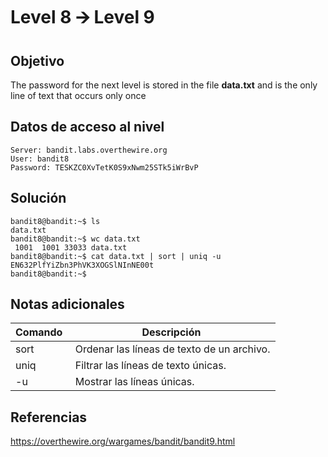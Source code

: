 # Level 8 🡪 Level 9
## Objetivo
The password for the next level is stored in the file **data.txt** and is the only line of text that occurs only once
## Datos de acceso al nivel
```
Server: bandit.labs.overthewire.org
User: bandit8
Password: TESKZC0XvTetK0S9xNwm25STk5iWrBvP
```
## Solución
```
bandit8@bandit:~$ ls
data.txt
bandit8@bandit:~$ wc data.txt
 1001  1001 33033 data.txt
bandit8@bandit:~$ cat data.txt | sort | uniq -u
EN632PlfYiZbn3PhVK3XOGSlNInNE00t
bandit8@bandit:~$
```
## Notas adicionales
| Comando | Descripción |
|------------------|----------------|
| sort | Ordenar las líneas de texto de un archivo. |
| uniq | Filtrar las líneas de texto únicas. |
| -u | Mostrar las líneas únicas. |
## Referencias
https://overthewire.org/wargames/bandit/bandit9.html